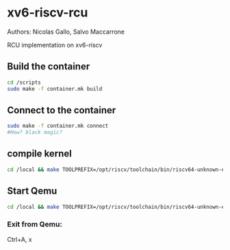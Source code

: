 # xv6-riscv-rcu
Authors: Nicolas Gallo, Salvo Maccarrone

RCU implementation on xv6-riscv


## Build the container 

```sh
cd /scripts
sudo make -f container.mk build
```
## Connect to the container
```sh 
sudo make -f container.mk connect
#How? black magic?
```


## compile kernel
```sh
cd /local && make TOOLPREFIX=/opt/riscv/toolchain/bin/riscv64-unknown-elf-
```


## Start Qemu

```sh
cd /local && make TOOLPREFIX=/opt/riscv/toolchain/bin/riscv64-unknown-elf- qemu
```

### Exit from Qemu:
Ctrl+A, x
